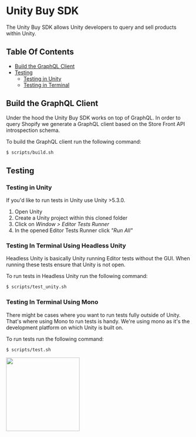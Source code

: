 # Unity Buy SDK

The Unity Buy SDK allows Unity developers to query and sell products within Unity.

## Table Of Contents

- [Build the GraphQL Client](#build-the-graphql-client)
- [Testing](#testing)
    + [Testing in Unity](#testing-in-unity)
    + [Testing in Terminal](#testing-in-terminal)

## Build the GraphQL Client

Under the hood the Unity Buy SDK works on top of GraphQL. In order to query Shopify we generate a GraphQL client
based on the Store Front API introspection schema.

To build the GraphQL client run the following command:
```bash
$ scripts/build.sh
```

## Testing

### Testing in Unity
If you'd like to run tests in Unity use Unity >5.3.0. 

1. Open Unity
2. Create a Unity project within this cloned folder 
3. Click on _Window > Editor Tests Runner_
4. In the opened Editor Tests Runner click _"Run All"_

### Testing In Terminal Using Headless Unity
Headless Unity is basically Unity running Editor tests without the GUI.
When running these tests ensure that Unity is not open.

To run tests in Headless Unity run the following command:
```bash
$ scripts/test_unity.sh
```

### Testing In Terminal Using Mono
There might be cases where you want to run tests fully outside of Unity.
That's where using Mono to run tests is handy. We're using mono as it's the development platform on which Unity
is built on.

To run tests run the following command:
```bash
$ scripts/test.sh
```

<img src="https://cdn.shopify.com/shopify-marketing_assets/builds/19.0.0/shopify-full-color-black.svg" width="200" />